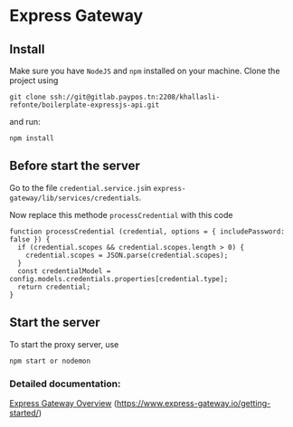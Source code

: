 # Express Gateway 

## Install

Make sure you have `NodeJS` and `npm` installed on your machine.
Clone the project using

```
git clone ssh://git@gitlab.paypos.tn:2208/khallasli-refonte/boilerplate-expressjs-api.git
```

and run:

```
npm install
```

## Before start the server

Go to the file `credential.service.js`in `express-gateway/lib/services/credentials`.

Now replace this methode `processCredential` with this code
```
function processCredential (credential, options = { includePassword: false }) {
  if (credential.scopes && credential.scopes.length > 0) {
    credential.scopes = JSON.parse(credential.scopes);
  }
  const credentialModel = config.models.credentials.properties[credential.type];
  return credential;
}
```

## Start the server

To start the proxy server, use

```
npm start or nodemon
```
### Detailed documentation:

[Express Gateway Overview](http://www.express-gateway.io/about/)
(https://www.express-gateway.io/getting-started/)
